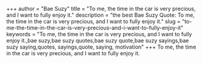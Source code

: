 +++
author = "Bae Suzy"
title = "To me, the time in the car is very precious, and I want to fully enjoy it."
description = "the best Bae Suzy Quote: To me, the time in the car is very precious, and I want to fully enjoy it."
slug = "to-me-the-time-in-the-car-is-very-precious-and-i-want-to-fully-enjoy-it"
keywords = "To me, the time in the car is very precious, and I want to fully enjoy it.,bae suzy,bae suzy quotes,bae suzy quote,bae suzy sayings,bae suzy saying,quotes, sayings,quote, saying, motivation"
+++
To me, the time in the car is very precious, and I want to fully enjoy it.
